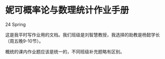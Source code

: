 # 妮可概率论与数理统计作业手册

24 Spring

这是我平时写作业用的文档。我们班级是刘智慧教授，我选择的助教是杨懿学长（周五晚9-10节）。

概统的课内作业题应该是统一的，不同班级补充题略有区别。
